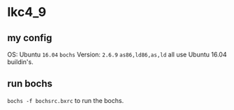  # lkc4_9
 
 
 ## my config
 OS: Ubuntu `16.04`
 `bochs` Version: `2.6.9`
 `as86,ld86,as,ld` all use Ubuntu 16.04 buildin's.
 
 
 ## run bochs
 `bochs -f bochsrc.bxrc` to run the bochs.
 
 
 
 
